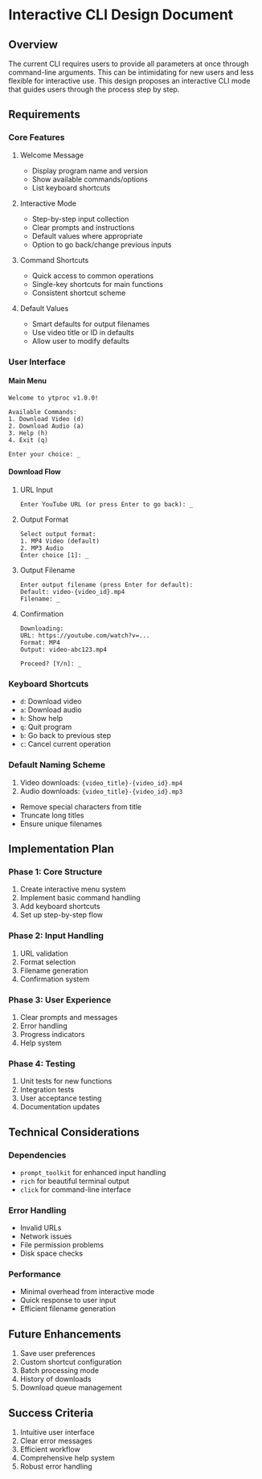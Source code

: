 # Interactive CLI Design Document

## Overview
The current CLI requires users to provide all parameters at once through command-line arguments. This can be intimidating for new users and less flexible for interactive use. This design proposes an interactive CLI mode that guides users through the process step by step.

## Requirements

### Core Features
1. Welcome Message
   - Display program name and version
   - Show available commands/options
   - List keyboard shortcuts

2. Interactive Mode
   - Step-by-step input collection
   - Clear prompts and instructions
   - Default values where appropriate
   - Option to go back/change previous inputs

3. Command Shortcuts
   - Quick access to common operations
   - Single-key shortcuts for main functions
   - Consistent shortcut scheme

4. Default Values
   - Smart defaults for output filenames
   - Use video title or ID in defaults
   - Allow user to modify defaults

### User Interface

#### Main Menu
```
Welcome to ytproc v1.0.0!

Available Commands:
1. Download Video (d)
2. Download Audio (a)
3. Help (h)
4. Exit (q)

Enter your choice: _
```

#### Download Flow
1. URL Input
   ```
   Enter YouTube URL (or press Enter to go back): _
   ```

2. Output Format
   ```
   Select output format:
   1. MP4 Video (default)
   2. MP3 Audio
   Enter choice [1]: _
   ```

3. Output Filename
   ```
   Enter output filename (press Enter for default):
   Default: video-{video_id}.mp4
   Filename: _
   ```

4. Confirmation
   ```
   Downloading:
   URL: https://youtube.com/watch?v=...
   Format: MP4
   Output: video-abc123.mp4

   Proceed? [Y/n]: _
   ```

### Keyboard Shortcuts
- `d`: Download video
- `a`: Download audio
- `h`: Show help
- `q`: Quit program
- `b`: Go back to previous step
- `c`: Cancel current operation

### Default Naming Scheme
1. Video downloads: `{video_title}-{video_id}.mp4`
2. Audio downloads: `{video_title}-{video_id}.mp3`
- Remove special characters from title
- Truncate long titles
- Ensure unique filenames

## Implementation Plan

### Phase 1: Core Structure
1. Create interactive menu system
2. Implement basic command handling
3. Add keyboard shortcuts
4. Set up step-by-step flow

### Phase 2: Input Handling
1. URL validation
2. Format selection
3. Filename generation
4. Confirmation system

### Phase 3: User Experience
1. Clear prompts and messages
2. Error handling
3. Progress indicators
4. Help system

### Phase 4: Testing
1. Unit tests for new functions
2. Integration tests
3. User acceptance testing
4. Documentation updates

## Technical Considerations

### Dependencies
- `prompt_toolkit` for enhanced input handling
- `rich` for beautiful terminal output
- `click` for command-line interface

### Error Handling
- Invalid URLs
- Network issues
- File permission problems
- Disk space checks

### Performance
- Minimal overhead from interactive mode
- Quick response to user input
- Efficient filename generation

## Future Enhancements
1. Save user preferences
2. Custom shortcut configuration
3. Batch processing mode
4. History of downloads
5. Download queue management

## Success Criteria
1. Intuitive user interface
2. Clear error messages
3. Efficient workflow
4. Comprehensive help system
5. Robust error handling
